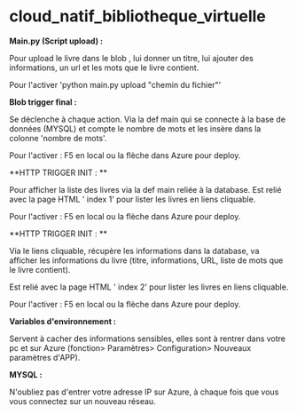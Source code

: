 # cloud_natif_bibliotheque_virtuelle


**Main.py (Script upload) :**

Pour upload le livre dans le blob , lui donner un titre, lui ajouter des informations, un url et les mots que le livre contient.

Pour l'activer 'python main.py upload "chemin du fichier"'




**Blob trigger final :**

Se déclenche à chaque action. Via la def main qui se connecte à la base de données (MYSQL) et compte le nombre de mots et les insère dans la colonne 'nombre de mots'.

Pour l'activer : F5 en local ou la flèche dans Azure pour deploy.




**HTTP TRIGGER INIT : **

Pour afficher la liste des livres via la def main reliée à la database. Est relié avec la page HTML ' index 1' pour lister les livres en liens cliquable.

Pour l'activer : F5 en local ou la flèche dans Azure pour deploy.




**HTTP TRIGGER INIT : **

Via le liens cliquable, récupère les informations dans la database, va afficher les informations du livre (titre, informations, URL, liste de mots que le livre contient).

Est relié avec la page HTML ' index 2' pour lister les livres en liens cliquable.

Pour l'activer : F5 en local ou la flèche dans Azure pour deploy.




**Variables d'environnement :**

Servent à cacher des informations sensibles, elles sont à rentrer dans votre pc et sur Azure (fonction> Paramètres> Configuration> Nouveaux paramètres d'APP).

**MYSQL :**

N'oubliez pas d'entrer votre adresse IP sur Azure, à chaque fois que vous vous connectez sur un nouveau réseau.
